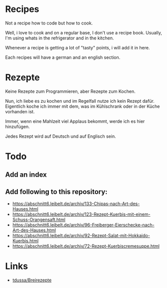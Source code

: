 # Recipes

Not a recipe how to code but how to cook.

Well, i love to cook and on a regular base, I don't use a recipe book. Usually, I'm using whats in the refrigerator and in the kitchen.

Whenever a recipe is getting a lot of "tasty" points, i will add it in here.

Each recipes will have a german and an english section.

# Rezepte

Keine Rezepte zum Programmieren, aber Rezepte zum Kochen.

Nun, ich liebe es zu kochen und im Regelfall nutze ich kein Rezept dafür. Eigentlich koche ich immer mit dem, was im Kühlschrank oder in der Küche vorhanden ist.

Immer, wenn eine Mahlzeit viel Applaus bekommt, werde ich es hier hinzufügen.

Jedes Rezept wird auf Deutsch und auf Englisch sein.

# Todo

## Add an index

## Add following to this repository:

* https://abschnitt6.leibelt.de/archiv/133-Chipas-nach-Art-des-Hauses.html
* https://abschnitt6.leibelt.de/archiv/123-Rezept-Kuerbis-mit-einem-Schuss-Orangensaft.html
* https://abschnitt6.leibelt.de/archiv/96-Freiberger-Eierschecke-nach-Art-des-Hauses.html
* https://abschnitt6.leibelt.de/archiv/92-Rezept-Salat-mit-Hokkaido-Kuerbis.html
* https://abschnitt6.leibelt.de/archiv/72-Rezept-Kuerbiscremesuppe.html

# Links

* [tdussa/Breirezepte](https://github.com/tdussa/Breirezepte)
